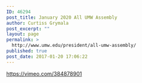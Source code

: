 ```yaml
---
ID: 46294
post_title: January 2020 All UMW Assembly
author: Curtiss Grymala
post_excerpt: ""
layout: page
permalink: >
  http://www.umw.edu/president/all-umw-assembly/
published: true
post_date: 2017-01-20 17:06:22
---
```

https://vimeo.com/384878901